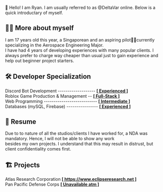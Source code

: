 👋 Hello! I am Ryan. I am usually referred to as @DeltaVar online. Below is a quick introductary of myself.
## 🙋‍♂️ More about myself
I am 17 years old this year, a Singaporean and an aspiring pilot🧑‍✈️currently specializing in the Aerospace Engineering Major.  \
I have had 4 years of developing experiences with many popular clients. I always prefer to charge way cheaper than usual just to gain experience and help out beginner project starters.
## 🛠️ Developer Specialization
Discord Bot Development ------------------- <ins>**[ Experienced ]**</ins>  \
Roblox Game Production & Management -- <ins>**[ Full-Stack ]**</ins>  \
Web Programming --------------------------- <ins>**[ Intermediate ]**</ins>  \
Databases (mySQL, Firebase) ---------------- <ins>**[ Experienced ]**</ins>
## 📝 Resume
Due to to nature of all the studios/clients I have worked for, a NDA was mandatory. Hence, I will not be able to show any work  \
besides my own projects. I understand that this may result in distrust, but client confidentiality comes first.
## 🏗️ Projects
Atlas Research Corporation <ins>**[ https://www.eclipseresearch.net ]**</ins>  \
Pan Pacific Defense Corps <ins>**[ Unavailable atm ]**</ins>

<!---
DeltaVar/DeltaVar is a ✨ special ✨ repository because its `README.md` (this file) appears on your GitHub profile.
You can click the Preview link to take a look at your changes.
--->
